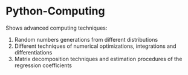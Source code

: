 # Python-Computing

Shows advanced computing techniques:

1) Random numbers generations from different distributions 
2) Different techniques of numerical optimizations, integrations and differentiations
3) Matrix decomposition techniques and estimation procedures of the regression coefficients
